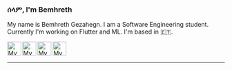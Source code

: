 ### ሰላም, I'm Bemhreth                

 My name is Bemhreth Gezahegn. I am a Software Engineering student.
Currently I'm working on Flutter and ML. I'm based in 🇪🇹. 

<a href="https://www.linkedin.com/in/bemhreth-gezahegn-8a7a20173">
  <img width="32" align="left"
     alt="My Linkedin profile"
     src="https://cdn.jsdelivr.net/npm/simple-icons@v3/icons/linkedin.svg">
</a>
<a href="https://medium.com/@bemgez.bg">
  <img width="32" align="left"
     alt="My Medium profile"
     src="https://cdn.jsdelivr.net/npm/simple-icons@v3/icons/medium.svg">
</a>

<a href="https://www.twitter.com/BemhretGezahegn">
  <img width="32" align="left"
     alt="My Instagram profile"
     src="https://cdn.jsdelivr.net/npm/simple-icons@v3/icons/twitter.svg">
</a>
<a href="https://t.me/Bemhreth">
  <img width="32" align="left"
     alt="My Instagram profile"
     src="https://cdn.jsdelivr.net/npm/simple-icons@v3/icons/telegram.svg">
</a>
<br><br>

<hr/>

